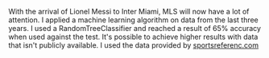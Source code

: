 With the arrival of Lionel Messi to Inter Miami, MLS will now have a lot of attention. I applied a machine learning algorithm on data 
from the last three years. I used a RandomTreeClassifier and reached a result of 65% accuracy when used against the test. It's
possible to achieve higher results with data that isn't publicly available. I used the data 
provided by [sportsreferenc.com](https://www.sports-reference.com/)

